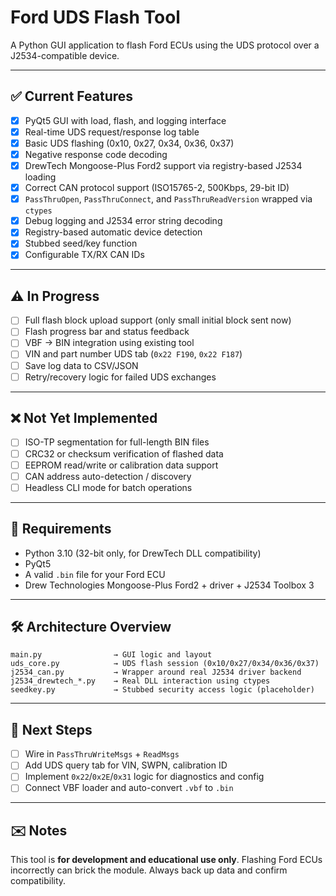 # Ford UDS Flash Tool

A Python GUI application to flash Ford ECUs using the UDS protocol over a J2534-compatible device.

---

## ✅ Current Features

- [x] PyQt5 GUI with load, flash, and logging interface
- [x] Real-time UDS request/response log table
- [x] Basic UDS flashing (0x10, 0x27, 0x34, 0x36, 0x37)
- [x] Negative response code decoding
- [x] DrewTech Mongoose-Plus Ford2 support via registry-based J2534 loading
- [x] Correct CAN protocol support (ISO15765-2, 500Kbps, 29-bit ID)
- [x] `PassThruOpen`, `PassThruConnect`, and `PassThruReadVersion` wrapped via `ctypes`
- [x] Debug logging and J2534 error string decoding
- [x] Registry-based automatic device detection
- [x] Stubbed seed/key function
- [x] Configurable TX/RX CAN IDs

---

## ⚠️ In Progress

- [ ] Full flash block upload support (only small initial block sent now)
- [ ] Flash progress bar and status feedback
- [ ] VBF → BIN integration using existing tool
- [ ] VIN and part number UDS tab (`0x22 F190`, `0x22 F187`)
- [ ] Save log data to CSV/JSON
- [ ] Retry/recovery logic for failed UDS exchanges

---

## ❌ Not Yet Implemented

- [ ] ISO-TP segmentation for full-length BIN files
- [ ] CRC32 or checksum verification of flashed data
- [ ] EEPROM read/write or calibration data support
- [ ] CAN address auto-detection / discovery
- [ ] Headless CLI mode for batch operations

---

## 🔧 Requirements

- Python 3.10 (32-bit only, for DrewTech DLL compatibility)
- PyQt5
- A valid `.bin` file for your Ford ECU
- Drew Technologies Mongoose-Plus Ford2 + driver + J2534 Toolbox 3

---

## 🛠 Architecture Overview

```
main.py                → GUI logic and layout
uds_core.py            → UDS flash session (0x10/0x27/0x34/0x36/0x37)
j2534_can.py           → Wrapper around real J2534 driver backend
j2534_drewtech_*.py    → Real DLL interaction using ctypes
seedkey.py             → Stubbed security access logic (placeholder)
```

---

## 🧠 Next Steps

- [ ] Wire in `PassThruWriteMsgs` + `ReadMsgs`
- [ ] Add UDS query tab for VIN, SWPN, calibration ID
- [ ] Implement `0x22`/`0x2E`/`0x31` logic for diagnostics and config
- [ ] Connect VBF loader and auto-convert `.vbf` to `.bin`

---

## ✉️ Notes

This tool is **for development and educational use only**. Flashing Ford ECUs incorrectly can brick the module. Always back up data and confirm compatibility.

